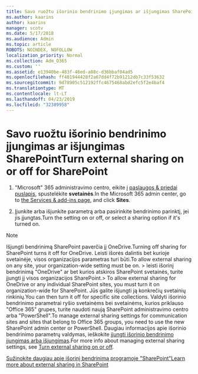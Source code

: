 ```yaml
---
title: Savo ruožtu išorinio bendrinimo įjungimas ar išjungimas SharePoint
ms.author: kaarins
author: kaarins
manager: scotv
ms.date: 5/17/2018
ms.audience: Admin
ms.topic: article
ROBOTS: NOINDEX, NOFOLLOW
localization_priority: Normal
ms.collection: Adm_O365
ms.custom: ''
ms.assetid: e13940be-483f-46ed-a88c-d36bbaf04ad5
ms.openlocfilehash: ff481944428f2a67dd4f72b91212db7c33f53632
ms.sourcegitcommit: 9d78905c512192ffc4675468abd2efc5f2e4baf4
ms.translationtype: MT
ms.contentlocale: lt-LT
ms.lasthandoff: 04/23/2019
ms.locfileid: "32389958"
---
```

# <a name="turn-external-sharing-on-or-off-for-sharepoint"></a><span data-ttu-id="02521-102">Savo ruožtu išorinio bendrinimo įjungimas ar išjungimas SharePoint</span><span class="sxs-lookup"><span data-stu-id="02521-102">Turn external sharing on or off for SharePoint</span></span>

1. <span data-ttu-id="02521-103">"Microsoft" 365 administravimo centro, eikite į [paslaugos &amp; priedai puslapis](https://portal.office.com/adminportal/home#/Settings/ServicesAndAddIns), spustelėkite **svetainės**.</span><span class="sxs-lookup"><span data-stu-id="02521-103">In the Microsoft 365 admin center, go to [the Services &amp; add-ins page](https://portal.office.com/adminportal/home#/Settings/ServicesAndAddIns), and click **Sites**.</span></span>
    
2. <span data-ttu-id="02521-104">Įjunkite arba išjunkite parametrą arba pasirinkite bendrinimo parinktį, jei jis įjungtas.</span><span class="sxs-lookup"><span data-stu-id="02521-104">Turn the setting on or off, or select a sharing option if it's turned on.</span></span>
    
> [!NOTE]
> <span data-ttu-id="02521-105">Išjungti bendrinimą SharePoint paverčia jį OneDrive.</span><span class="sxs-lookup"><span data-stu-id="02521-105">Turning off sharing for SharePoint turns it off for OneDrive.</span></span> <span data-ttu-id="02521-106">Leisti išorės dalintis bet kurioje svetainėje, visos organizacijos parametras turi būti.</span><span class="sxs-lookup"><span data-stu-id="02521-106">To allow external sharing on any site, your organization-wide setting must be on.</span></span> <span data-ttu-id="02521-107">> leisti išorinį bendrinimą "OneDrive" ar bet kurios atskiros SharePoint svetainės, turite įjungti jį visos organizacijos SharePoint.</span><span class="sxs-lookup"><span data-stu-id="02521-107">> To allow external sharing for OneDrive or any individual SharePoint sites, you must turn it on organization-wide for SharePoint.</span></span> <span data-ttu-id="02521-108">Jūs galite išjungti ją konkrečių svetainių rinkinių.</span><span class="sxs-lookup"><span data-stu-id="02521-108">You can then turn it off for specific site collections.</span></span> <span data-ttu-id="02521-109">Valdyti išorinio bendrinimo parametrai ryšio svetainėms bei svetainėms, kurios priklauso "Office 365" grupes, turite naudoti naują SharePoint administravimo centro arba "PowerShell".</span><span class="sxs-lookup"><span data-stu-id="02521-109">To manage external sharing settings for communication sites and sites that belong to Office 365 groups, you need to use the new SharePoint admin center or PowerShell.</span></span> <span data-ttu-id="02521-110">Daugiau informacijos apie išorinio bendrinimo parametrų valdymas, ieškokite [įjungti išorinio bendrinimo įjungimas arba išjungimas](https://go.microsoft.com/fwlink/?linkid=866426).</span><span class="sxs-lookup"><span data-stu-id="02521-110">For more info about managing external sharing settings, see [Turn external sharing on or off](https://go.microsoft.com/fwlink/?linkid=866426).</span></span> 
  
[<span data-ttu-id="02521-111">Sužinokite daugiau apie išorinį bendrinimą programoje "SharePoint"</span><span class="sxs-lookup"><span data-stu-id="02521-111">Learn more about external sharing in SharePoint</span></span>](https://go.microsoft.com/fwlink/?linkid=734908)
  

